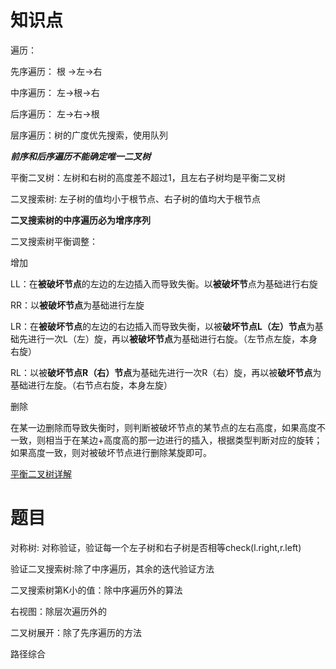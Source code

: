 # 知识点

遍历：

先序遍历： 根 ->左->右

中序遍历： 左->根->右

后序遍历： 左->右->根

层序遍历：树的广度优先搜索，使用队列

***前序和后序遍历不能确定唯一二叉树***


平衡二叉树：左树和右树的高度差不超过1，且左右子树均是平衡二叉树

二叉搜索树: 左子树的值均小于根节点、右子树的值均大于根节点

**二叉搜索树的中序遍历必为增序序列**

二叉搜索树平衡调整：

增加

LL：在**被破坏节点**的左边的左边插入而导致失衡。以**被破坏节**点为基础进行右旋

RR：以**被破坏节点**为基础进行左旋

LR：在**被破坏节点**的左边的右边插入而导致失衡，以被**破坏节点L（左）节点**为基础先进行一次L（左）旋，再以**被破坏节点**为基础进行右旋。（左节点左旋，本身右旋）

RL：以被**破坏节点R（右）节点**为基础先进行一次R（右）旋，再以被**破坏节点**为基础进行左旋。（右节点右旋，本身左旋）

删除

在某一边删除而导致失衡时，则判断被破坏节点的某节点的左右高度，如果高度不一致，则相当于在某边+高度高的那一边进行的插入，根据类型判断对应的旋转；如果高度一致，则对被破坏节点进行删除某旋即可。

[平衡二叉树详解](https://blog.csdn.net/m0_37914588/article/details/103754959 "删除")

# 题目

对称树: 对称验证，验证每一个左子树和右子树是否相等check(l\.right,r.left)

验证二叉搜索树:除了中序遍历，其余的迭代验证方法

二叉搜索树第K小的值：除中序遍历外的算法

右视图：除层次遍历外的

二叉树展开：除了先序遍历的方法

路径综合

